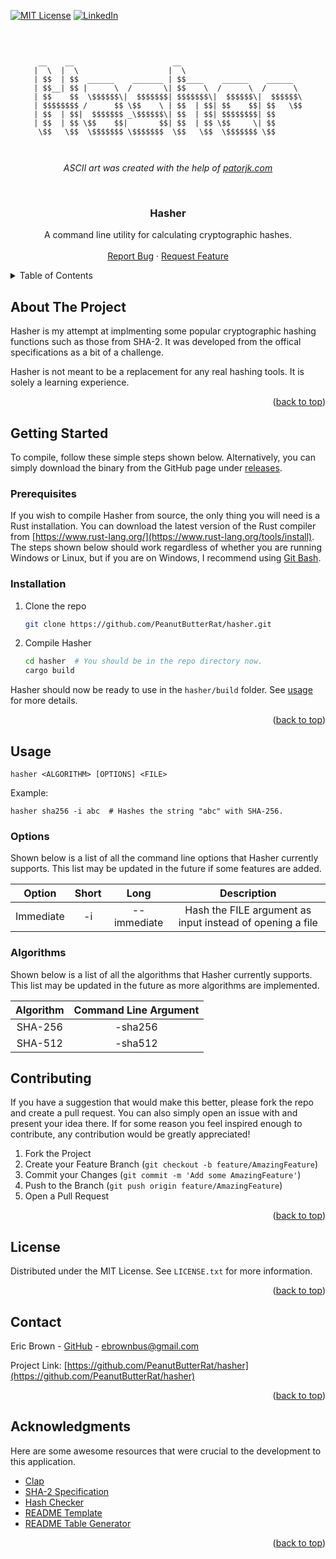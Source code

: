 <a name="readme-top"></a>


[![MIT License][license-shield]][license-url]
[![LinkedIn][linkedin-shield]][linkedin-url]


<!-- PROJECT LOGO -->
<br />
  <div align="center">

```

 __    __                      __                           
|  \  |  \                    |  \                          
| $$  | $$  ______    _______ | $$____    ______    ______  
| $$__| $$ |      \  /       \| $$    \  /      \  /      \ 
| $$    $$  \$$$$$$\|  $$$$$$$| $$$$$$$\|  $$$$$$\|  $$$$$$\
| $$$$$$$$ /      $$ \$$    \ | $$  | $$| $$    $$| $$   \$$
| $$  | $$|  $$$$$$$ _\$$$$$$\| $$  | $$| $$$$$$$$| $$      
| $$  | $$ \$$    $$|       $$| $$  | $$ \$$     \| $$      
 \$$   \$$  \$$$$$$$ \$$$$$$$  \$$   \$$  \$$$$$$$ \$$      
                                                            


```
  <i><p align="center"> ASCII art was created with the help of <a href="https://patorjk.com/software/taag/">patorjk.com</a></p></i>
  
  <br>
  <h3 align="center">Hasher</h3>

  <p align="center">
    A command line utility for calculating cryptographic hashes. 
    <br />
    <br />
    <a href="https://github.com/PeanutButterRat/hasher/issues">Report Bug</a>
    ·
    <a href="https://github.com/PeanutButterRat/hasher/issues">Request Feature</a>
  </p>
</div>



<!-- TABLE OF CONTENTS -->
<details>
  <summary>Table of Contents</summary>
  <ol>
    <li>
      <a href="#about-the-project">About The Project</a>
    </li>
    <li>
      <a href="#getting-started">Getting Started</a>
      <ul>
        <li><a href="#prerequisites">Prerequisites</a></li>
        <li><a href="#installation">Installation</a></li>
      </ul>
    </li>
    <li>
      <a href="#usage">Usage</a>
      <ul>
        <li><a href="#options">Options</a></li>
        <li><a href="#algorithms">Algorithms</a></li>
      </ul>
    </li>
    <li><a href="#contributing">Contributing</a></li>
    <li><a href="#license">License</a></li>
    <li><a href="#contact">Contact</a></li>
    <li><a href="#acknowledgments">Acknowledgments</a></li>
  </ol>
</details>



<!-- ABOUT THE PROJECT -->
## About The Project

Hasher is my attempt at implmenting some popular cryptographic hashing functions such as those from SHA-2. It was developed from the offical specifications as a bit of a challenge.

Hasher is not meant to be a replacement for any real hashing tools. It is solely a learning experience.

<p align="right">(<a href="#readme-top">back to top</a>)</p>

<!-- GETTING STARTED -->
## Getting Started

To compile, follow these simple steps shown below. Alternatively, you can simply download the binary from the GitHub page under [releases](https://github.com/PeanutButterRat/hasher/releases/).

### Prerequisites

If you wish to compile Hasher from source, the only thing you will need is a Rust installation. You can download the latest version of the Rust compiler from [https://www.rust-lang.org/](https://www.rust-lang.org/tools/install). The steps shown below should work regardless of whether you are running Windows or Linux, but if you are on Windows, I recommend using [Git Bash](https://git-scm.com/downloads).

### Installation

1. Clone the repo
   ```sh
   git clone https://github.com/PeanutButterRat/hasher.git
   ```
2. Compile Hasher
   ```sh
   cd hasher  # You should be in the repo directory now.
   cargo build
   ```

Hasher should now be ready to use in the ```hasher/build``` folder. See [usage](#usage) for more details. 


<p align="right">(<a href="#readme-top">back to top</a>)</p>



<!-- USAGE EXAMPLES -->
## Usage

```
hasher <ALGORITHM> [OPTIONS] <FILE>
```

Example:
```
hasher sha256 -i abc  # Hashes the string "abc" with SHA-256.
```

<!-- SUPPORTED OPTIONS -->
### Options
Shown below is a list of all the command line options that Hasher currently supports. This list may be updated in the future if some features are added.

| Option      | Short   | Long          | Description                                                 |
|:-----------:|:-------:|:-------------:|:-----------------------------------------------------------:|
| Immediate   | -i      | --immediate   | Hash the FILE argument as input instead of opening a file   |

<!-- SUPPORTED ALGORITHMS -->
### Algorithms

Shown below is a list of all the algorithms that Hasher currently supports. This list may be updated in the future as more algorithms are implemented.

| Algorithm   | Command Line Argument   |
|:-----------:|:-----------------------:|
| SHA-256     | -sha256                 |
| SHA-512     | -sha512                 |


<!-- CONTRIBUTING -->
## Contributing

If you have a suggestion that would make this better, please fork the repo and create a pull request. You can also simply open an issue with and present your idea there. If for some reason you feel inspired enough to contribute, any contribution would be greatly appreciated!

1. Fork the Project
2. Create your Feature Branch (`git checkout -b feature/AmazingFeature`)
3. Commit your Changes (`git commit -m 'Add some AmazingFeature'`)
4. Push to the Branch (`git push origin feature/AmazingFeature`)
5. Open a Pull Request

<p align="right">(<a href="#readme-top">back to top</a>)</p>



<!-- LICENSE -->
## License

Distributed under the MIT License. See `LICENSE.txt` for more information.

<p align="right">(<a href="#readme-top">back to top</a>)</p>



<!-- CONTACT -->
## Contact

Eric Brown - [GitHub](https://github.com/PeanutButterRat) - ebrownbus@gmail.com

Project Link: [https://github.com/PeanutButterRat/hasher](https://github.com/PeanutButterRat/hasher)

<p align="right">(<a href="#readme-top">back to top</a>)</p>



<!-- ACKNOWLEDGMENTS -->
## Acknowledgments

Here are some awesome resources that were crucial to the development to this application.

* [Clap](https://github.com/clap-rs/clap)
* [SHA-2 Specification](https://csrc.nist.gov/files/pubs/fips/180-2/final/docs/fips180-2.pdf)
* [Hash Checker](https://emn178.github.io/online-tools/sha256.html)
* [README Template](https://github.com/othneildrew/Best-README-Template)
* [README Table Generator](https://www.tablesgenerator.com/markdown_tables)
<p align="right">(<a href="#readme-top">back to top</a>)</p>


[license-shield]: https://img.shields.io/github/license/othneildrew/Best-README-Template.svg?style=for-the-badge
[license-url]: https://github.com/PeanutButterRat/hasher/LICENSE
[linkedin-shield]: https://img.shields.io/badge/-LinkedIn-black.svg?style=for-the-badge&logo=linkedin&colorB=555
[linkedin-url]: https://www.linkedin.com/in/eric-brown-b0a258202/
